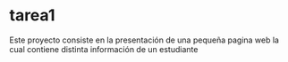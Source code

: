 # tarea1
Este proyecto consiste en la presentación de una pequeña pagina web la cual contiene distinta información de un estudiante
